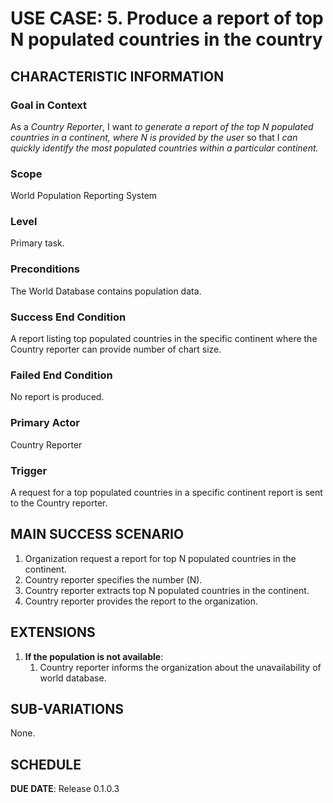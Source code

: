 # USE CASE: 5. Produce a report of top N populated countries in the country

## CHARACTERISTIC INFORMATION

### Goal in Context
As a *Country Reporter*, I want *to generate a report of the top N populated countries in a continent, where N is provided by the user* so that I *can quickly identify the most populated countries within a particular continent.*

### Scope
World Population Reporting System

### Level
Primary task.

### Preconditions
The World Database contains population data.

### Success End Condition
A report listing top populated countries in the specific continent where the Country reporter can provide number of chart size.

### Failed End Condition
No report is produced.

### Primary Actor
Country Reporter

### Trigger
A request for a top populated countries in a specific continent report is sent to the Country reporter.

## MAIN SUCCESS SCENARIO
1. Organization request a report for top N populated countries in the continent.
2. Country reporter specifies the number (N).
3. Country reporter extracts top N populated countries in the continent.
4. Country reporter provides the report to the organization.

## EXTENSIONS
1. **If the population is not available**:
    1. Country reporter informs the organization about the unavailability of world database.

## SUB-VARIATIONS
None.

## SCHEDULE
**DUE DATE**: Release 0.1.0.3